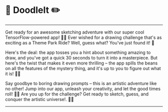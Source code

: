 # 🌈 DoodleIt ✏️
-------

Get ready for an awesome sketching adventure with our super cool TensorFlow-powered app! 🚀🎨 Ever wished for a drawing challenge that's as exciting as a Theme Park Ride? Well, guess what? You've just found it! 🌟

Here's the deal: the app tosses you a hint about something amazing to draw, and you've got a quick 30 seconds to turn it into a masterpiece. But here's the twist that makes it even more thrilling – the app spills the beans on all the features of the mystery thing, and it's up to you to figure out what it is! 🕵️‍♂️

Say goodbye to boring drawing prompts – this is an artistic adventure like no other! Jump into our app, unleash your creativity, and let the good times roll! 🎢✨ Are you up for the challenge? Get ready to sketch, guess, and conquer the artistic universe!. 🚀🎨

-------

